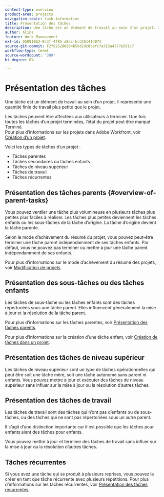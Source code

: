 ```yaml
---
content-type: overview
product-area: projects
navigation-topic: task-information
title: Présentation des tâches
description: Une tâche est un élément de travail au sein d’un projet. Il représente une quantité finie de travail plus petite que le projet.
author: Alina
feature: Work Management
exl-id: 060918b2-8c3f-4f85-a8ac-bcd36141d071
source-git-commit: f2f825280204b56d2dc85efc7a315a4377e551c7
workflow-type: tm+mt
source-wordcount: '389'
ht-degree: 0%

---
```


# Présentation des tâches

Une tâche est un élément de travail au sein d’un projet. Il représente une quantité finie de travail plus petite que le projet.

Les tâches peuvent être affectées aux utilisateurs à terminer. Une fois toutes les tâches d’un projet terminées, l’état du projet peut être marqué Terminé.\
Pour plus d’informations sur les projets dans Adobe Workfront, voir [Création d’un projet](../../../manage-work/projects/create-projects/create-project.md).

Voici les types de tâches d’un projet :

* Tâches parentes
* Tâches secondaires ou tâches enfants
* Tâches de niveau supérieur
* Tâches de travail
* Tâches récurrentes

## Présentation des tâches parents  {#overview-of-parent-tasks}

Vous pouvez ventiler une tâche plus volumineuse en plusieurs tâches plus petites plus faciles à réaliser. Les tâches plus petites deviennent les tâches enfants ou les sous-tâches de la tâche d’origine. La tâche d’origine devient la tâche parente.

Selon le mode d’achèvement du résumé du projet, vous pouvez peut-être terminer une tâche parent indépendamment de ses tâches enfants. Par défaut, vous ne pouvez pas terminer ou mettre à jour une tâche parent indépendamment de ses enfants.

Pour plus d’informations sur le mode d’achèvement du résumé des projets, voir [Modification de projets](../../../manage-work/projects/manage-projects/edit-projects.md).

## Présentation des sous-tâches ou des tâches enfants

Les tâches de sous-tâche ou les tâches enfants sont des tâches répertoriées sous une tâche parent. Elles influencent généralement la mise à jour et la résolution de la tâche parent.

Pour plus d’informations sur les tâches parentes, voir [Présentation des tâches parents](#overview-of-parent-tasks).

Pour plus d’informations sur la création d’une tâche enfant, voir [Création de tâches dans un projet](../../../manage-work/tasks/create-tasks/create-tasks-in-project.md).

## Présentation des tâches de niveau supérieur

Les tâches de niveau supérieur sont un type de tâches opérationnelles qui peut être soit une tâche mère, soit une tâche autonome sans parent ni enfants. Vous pouvez mettre à jour et exécuter des tâches de niveau supérieur sans influer sur la mise à jour ou la résolution d’autres tâches.

## Présentation des tâches de travail

Les tâches de travail sont des tâches qui n’ont pas d’enfants ou de sous-tâches, ou des tâches qui ne sont pas répertoriées sous un autre parent.

Il s’agit d’une distinction importante car il est possible que les tâches pour enfants aient des tâches pour enfants.

Vous pouvez mettre à jour et terminer des tâches de travail sans influer sur la mise à jour ou la résolution d’autres tâches.

## Tâches récurrentes

Si vous avez une tâche qui se produit à plusieurs reprises, vous pouvez la créer en tant que tâche récurrente avec plusieurs répétitions. Pour plus d’informations sur les tâches récurrentes, voir [Présentation des tâches récurrentes](../../../manage-work/tasks/manage-tasks/recurring-tasks-overview.md).
